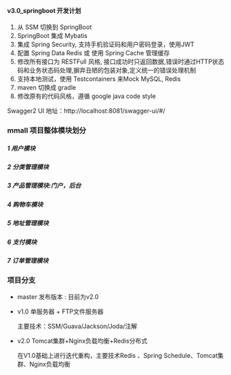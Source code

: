 
#### v3.0_springboot 开发计划

1. 从 SSM 切换到 SpringBoot
2. SpringBoot 集成 Mybatis
3. 集成 Spring Security, 支持手机验证码和用户密码登录，使用JWT
4. 配置 Spring Data Redis 或 使用 Spring Cache 管理缓存
5. 修改所有接口为 RESTFull 风格, 接口成功时只返回数据,错误时通过HTTP状态码和业务状态码处理,摒弃丑陋的包装对象,定义统一的错误处理机制
6. 支持本地测试，使用 Testcontainers 来Mock MySQL, Redis 
7. maven 切换成 gradle
8. 修改原有的代码风格，遵循 google java code style


Swagger2 UI 地址：http://localhost:8081/swagger-ui/#/

### mmall 项目整体模块划分

##### 1 用户模块
##### 2 分类管理模块
##### 3 产品管理模块:门户，后台
##### 4 购物车模块
##### 5 地址管理模块
##### 6 支付模块
##### 7 订单管理模块


### 项目分支

- master 发布版本 : 目前为v2.0

- v1.0 单服务器 + FTP文件服务器

    主要技术：SSM/Guava/Jackson/Joda/注解

- v2.0 Tomcat集群+Nginx负载均衡+Redis分布式
    
    在V1.0基础上进行迭代重构，主要技术Redis 、Spring Schedule、Tomcat集群、Nginx负载均衡
    

